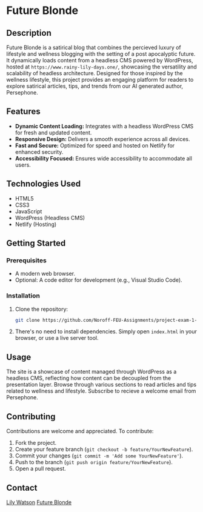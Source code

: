 # Future Blonde

## Description

Future Blonde is a satirical blog that combines the percieved luxury of lifestyle and wellness blogging with the setting of a post apocalyptic future. It dynamically loads content from a headless CMS powered by WordPress, hosted at `https://www.rainy-lily-days.one/`, showcasing the versatility and scalability of headless architecture. Designed for those inspired by the wellness lifestyle, this project provides an engaging platform for readers to explore satirical articles, tips, and trends from our AI generated author, Persephone.

## Features

- **Dynamic Content Loading:** Integrates with a headless WordPress CMS for fresh and updated content.
- **Responsive Design:** Delivers a smooth experience across all devices.
- **Fast and Secure:** Optimized for speed and hosted on Netlify for enhanced security.
- **Accessibility Focused:** Ensures wide accessibility to accommodate all users.

## Technologies Used

- HTML5
- CSS3
- JavaScript
- WordPress (Headless CMS)
- Netlify (Hosting)

## Getting Started

### Prerequisites

- A modern web browser.
- Optional: A code editor for development (e.g., Visual Studio Code).

### Installation

1. Clone the repository:
   ```sh
   git clone https://github.com/Noroff-FEU-Assignments/project-exam-1-thislily.git
   ```
2. There's no need to install dependencies. Simply open `index.html` in your browser, or use a live server tool.

## Usage

The site is a showcase of content managed through WordPress as a headless CMS, reflecting how content can be decoupled from the presentation layer. Browse through various sections to read articles and tips related to wellness and lifestyle. Subscribe to recieve a welcome email from Persephone.

## Contributing

Contributions are welcome and appreciated. To contribute:

1. Fork the project.
2. Create your feature branch (`git checkout -b feature/YourNewFeature`).
3. Commit your changes (`git commit -m 'Add some YourNewFeature'`).
4. Push to the branch (`git push origin feature/YourNewFeature`).
5. Open a pull request.

## Contact

[Lily Watson](mailto:lilywatson.dev@google.com)
[Future Blonde](https://futureblonde.netlify.app/)
